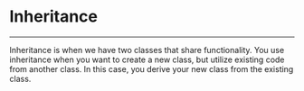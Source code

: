 # Inheritance
<hr>

Inheritance is when we have two classes that share functionality. You use inheritance when you want to create a new class, but utilize existing code from another class. In this case, you derive your new class from the existing class.